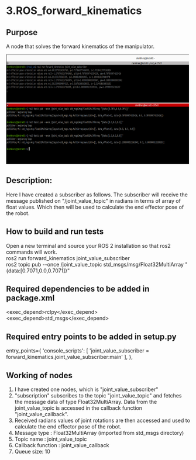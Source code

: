 # 3.ROS_forward_kinematics

## Purpose
A node that solves the forward kinematics of the manipulator.

<img src="results.png" alt="Logo" width="500" height="300">

## Description:
Here I have created a subscriber as follows.
The subscriber will receive the message published on "/joint_value_topic" in radians in
terms of array of float values. Which then will be used to calculate the end effector pose
of the robot.
## How to build and run tests
Open a new terminal and source your ROS 2 installation so that ros2 commands will
work.<br />
ros2 run forward_kinematics joint_value_subscriber<br />
ros2 topic pub --once /joint_value_topic std_msgs/msg/Float32MultiArray "{data:[0.7071,0.0,0.7071]}"<br />
## Required dependencies to be added in package.xml
<exec_depend>rclpy</exec_depend>
<exec_depend>std_msgs</exec_depend>
## Required entry points to be added in setup.py
entry_points={
'console_scripts': [
'joint_value_subscriber = forward_kinematics.joint_value_subscriber:main'
],
},
## Working of nodes
1. I have created one nodes, which is "joint_value_subscriber"
2. "subscription" subscribes to the topic "joint_value_topic" and fetches the
message data of type Float32MultiArray. Data from the joint_value_topic is
accessed in the callback function "joint_value_callback".
3. Received radians values of joint rotations are then accessed and used to
calculate the end effector pose of the robot.
4. Message type : Float32MultiArray (imported from std_msgs directory)
5. Topic name : joint_value_topic
6. Callback function : joint_value_callback
7. Queue size: 10
